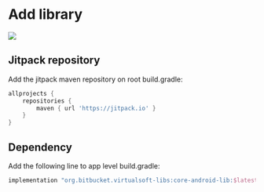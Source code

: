 # Add library

[![](https://jitpack.io/v/VirtualsoftCorporation/core-android-lib.svg)](https://jitpack.io/#VirtualsoftCorporation/core-android-lib)

## Jitpack repository

Add the jitpack maven repository on root build.gradle:

```groovy
allprojects {
    repositories {
        maven { url 'https://jitpack.io' }
    }
}
```

## Dependency

Add the following line to app level build.gradle:

```groovy
implementation "org.bitbucket.virtualsoft-libs:core-android-lib:$latest_lib_version"
```

